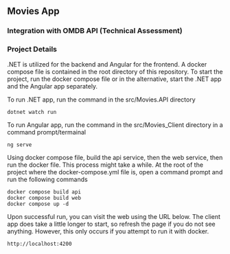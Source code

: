 ## Movies App
### Integration with OMDB API (Technical Assessment)
### Project Details
.NET is utilized for the backend and Angular for the frontend. A docker compose file is contained in the root directory of this repository. To start the project, run the docker compose file or in the alternative,
 start the .NET app and the Angular app separately.

To run .NET app, run the command in the src/Movies.API directory
```.NET
dotnet watch run
```
To run Angular app, run the command in the src/Movies_Client directory in a command prompt/termainal
```Angular
ng serve
```

Using docker compose file, build the api service, then the web service, then run the docker file. This process might take a while. At the root of the project where the docker-compose.yml file is, open a command prompt and run the following commands

```.NET
docker compose build api
docker compose build web
docker compose up -d
```


Upon successful run, you can visit the web using the URL below. The client app does take a little longer to start, so refresh the page if you do not see anything. However, this only occurs if you attempt to run it with docker.
```
http://localhost:4200
```
